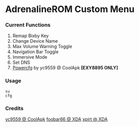 # AdrenalineROM Custom Menu

### Current Functions
1. Remap Bixby Key
2. Change Device Name
3. Max Volume Warning Toggle
4. Navigation Bar Toggle
5. Immersive Mode
6. Set DNS
7. [Powercfg](https://github.com/yc9559/cpufreq-interactive-opt "Powercfg") by yc9559 @ CoolApk **[EXY8895 ONLY]**

### Usage
```shell
su
cfg
```

### Credits
[yc9559 @ CoolApk](https://github.com/yc9559 "yc9559 @ CoolApk")
[foobar66 @ XDA](https://forum.xda-developers.com/member.php?u=3463514 "foobar66 @ XDA")
[xpirt @ XDA](https://forum.xda-developers.com/member.php?u=5132229 "xpirt @ XDA")
